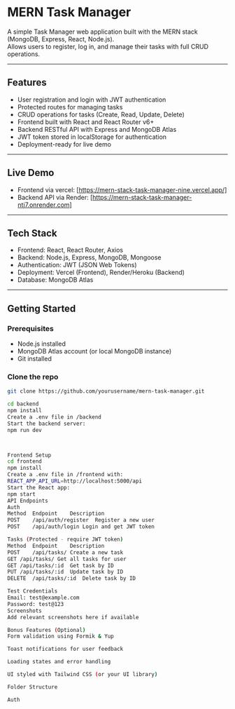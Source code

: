 # MERN Task Manager

A simple Task Manager web application built with the MERN stack (MongoDB, Express, React, Node.js).  
Allows users to register, log in, and manage their tasks with full CRUD operations.

---

## Features

- User registration and login with JWT authentication
- Protected routes for managing tasks
- CRUD operations for tasks (Create, Read, Update, Delete)
- Frontend built with React and React Router v6+
- Backend RESTful API with Express and MongoDB Atlas
- JWT token stored in localStorage for authentication
- Deployment-ready for live demo

---

## Live Demo

- Frontend via vercel: [https://mern-stack-task-manager-nine.vercel.app/]
- Backend API via Render: [https://mern-stack-task-manager-ntj7.onrender.com]

---

## Tech Stack

- Frontend: React, React Router, Axios
- Backend: Node.js, Express, MongoDB, Mongoose
- Authentication: JWT (JSON Web Tokens)
- Deployment: Vercel (Frontend), Render/Heroku (Backend)
- Database: MongoDB Atlas

---

## Getting Started

### Prerequisites

- Node.js installed
- MongoDB Atlas account (or local MongoDB instance)
- Git installed

### Clone the repo

```bash
git clone https://github.com/yourusername/mern-task-manager.git

cd backend
npm install
Create a .env file in /backend
Start the backend server:
npm run dev



Frontend Setup
cd frontend
npm install
Create a .env file in /frontend with:
REACT_APP_API_URL=http://localhost:5000/api
Start the React app:
npm start
API Endpoints
Auth
Method	Endpoint	Description
POST	/api/auth/register	Register a new user
POST	/api/auth/login	Login and get JWT token

Tasks (Protected - require JWT token)
Method	Endpoint	Description
POST	/api/tasks/	Create a new task
GET	/api/tasks/	Get all tasks for user
GET	/api/tasks/:id	Get task by ID
PUT	/api/tasks/:id	Update task by ID
DELETE	/api/tasks/:id	Delete task by ID

Test Credentials
Email: test@example.com  
Password: test@123
Screenshots
Add relevant screenshots here if available

Bonus Features (Optional)
Form validation using Formik & Yup

Toast notifications for user feedback

Loading states and error handling

UI styled with Tailwind CSS (or your UI library)

Folder Structure

Auth
